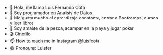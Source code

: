 - 👋 Hola, me llamo Luis Fernando Cota
- 👀 Soy programador en Analisis de Datos
- 🌱 Me gusta mucho el aprendizaje constante, entrar a Bootcamps, cursos y leer libros
- 💞️ Soy amante de la pezca, acampar en la playa y jugar poker
- 🎬 Cinefilo
- 📫 How to reach me in Instagram @luisfcota
- 😄 Pronouns: Luisfer

<!---
luisfcota/luisfcota is a ✨ special ✨ repository because its `README.md` (this file) appears on your GitHub profile.
You can click the Preview link to take a look at your changes.
--->
